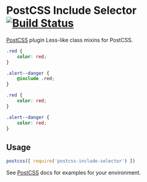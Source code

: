 # PostCSS Include Selector [![Build Status][ci-img]][ci]

[PostCSS] plugin Less-like class mixins for PostCSS.

[PostCSS]: https://github.com/postcss/postcss
[ci-img]:  https://travis-ci.org/sebastiandedeyne/postcss-include-selector.svg
[ci]:      https://travis-ci.org/sebastiandedeyne/postcss-include-selector

```css
.red {
    color: red;
}

.alert--danger {
    @include .red;
}
```

```css
.red {
    color: red;
}

.alert--danger {
    color: red;
}
```

## Usage

```js
postcss([ require('postcss-include-selector') ])
```

See [PostCSS] docs for examples for your environment.
